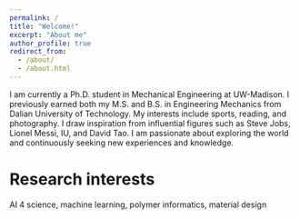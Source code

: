 ```yaml
---
permalink: /
title: "Welcome!"
excerpt: "About me"
author_profile: true
redirect_from: 
  - /about/
  - /about.html
---
```


I am currently a Ph.D. student in Mechanical Engineering at UW-Madison. I previously earned both my M.S. and B.S. in Engineering Mechanics from Dalian University of Technology. My interests include sports, reading, and photography. I draw inspiration from influential figures such as Steve Jobs, Lionel Messi, IU, and David Tao. I am passionate about exploring the world and continuously seeking new experiences and knowledge.

Research interests
===
AI 4 science, machine learning, polymer informatics, material design
